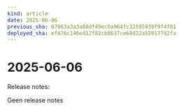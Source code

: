 ```yaml
---
kind: article
date: 2025-06-06
previous_sha: 07063a3a3a88df49ec0a964fc32595939f9f4f01
deployed_sha: ef476c146ed12f82cb8637ce60d22a559177d2fa
---
```


# 2025-06-06

Release notes:

Geen release notes
